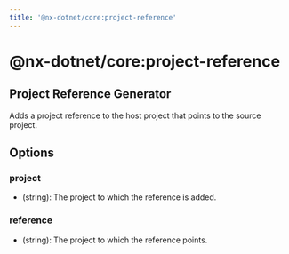 ```yaml
---
title: '@nx-dotnet/core:project-reference'
---
```


# @nx-dotnet/core:project-reference

## Project Reference Generator

Adds a project reference to the host project that points to the source project.

## Options

### <span class="required">project</span>

- (string): The project to which the reference is added.

### <span class="required">reference</span>

- (string): The project to which the reference points.
